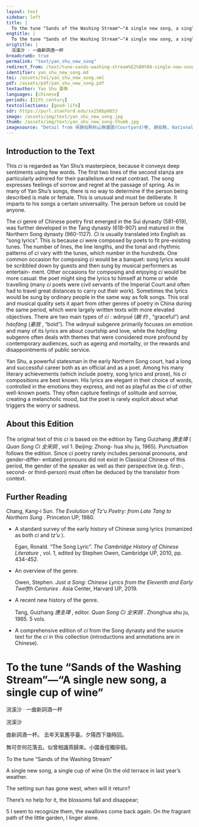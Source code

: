 ```yaml
---
layout: text
sidebar: left
title: |
  To the tune "Sands of the Washing Stream"—"A single new song, a single cup of wine | 浣溪沙 · 一曲新詞酒一杯
engtitle: |
  To the tune "Sands of the Washing Stream"—"A single new song, a single cup of wine
origtitle: |
  浣溪沙 · 一曲新詞酒一杯
breadcrumb: true
permalink: "text/yan_shu_new_song"
redirect_from: /text/tune-sands-washing-stream%E2%80%94-single-new-song-single-cup-wine
identifier: yan_shu_new_song.md
tei: /assets/tei/yan_shu_new_song.xml
pdf: /assets/pdf/yan_shu_new_song.pdf
textauthor: Yan Shu 晏殊
languages: [chinese]
periods: [11th_century]
textcollections: [good-life]
sdr: https://purl.stanford.edu/sx258bp0853
image: /assets/img/text/yan_shu_new_song.jpg
thumb: /assets/img/text/yan_shu_new_song-thumb.jpg
imagesource: "Detail from 宋趙伯駒秋山無盡圖(Courtyard)卷, 趙伯駒, National Palace Museum, Accession Number: K2A001434N000000000PAB [Public Domain]"
---
```

<h2>Introduction to the Text</h2>
<p>This <i> ci </i> is regarded as Yan Shu’s masterpiece, because it conveys deep sentiments using few words. The first two lines of the second stanza are particularly admired for their parallelism and neat contrast. The song expresses feelings of sorrow and regret at the passage of spring. As in many of Yan Shu’s songs, there is no way to determine if the person being described is male or female. This is unusual and must be deliberate. It imparts to his songs a certain universality. The person before us could be anyone.</p>

<p>The <i> ci </i> genre of Chinese poetry first emerged in the Sui dynasty (581-619), was further developed in the Tang dynasty (618-907) and matured in the Northern Song dynasty (960-1127). <i> Ci </i> is usually translated into English as “song lyrics”. This is because <i> ci </i> were composed by poets to fit pre-existing tunes. The number of lines, the line lengths, and the tonal and rhythmic patterns of <i> ci </i> vary with the tunes, which number in the hundreds. One common occasion for composing <i> ci </i> would be a banquet: song lyrics would be scribbled down by guests and then sung by musical performers as entertain- ment. Other occasions for composing and enjoying <i> ci </i> would be more casual: the poet might sing the lyrics to himself at home or while travelling (many <i> ci </i> poets were civil servants of the Imperial Court and often had to travel great distances to carry out their work). Sometimes the lyrics would be sung by ordinary people in the same way as folk songs. This oral and musical quality sets it apart from other genres of poetry in China during the same period, which were largely written texts with more elevated objectives. There are two main types of <i> ci</i> : <i> wǎnyuē </i> (<em>婉 约</em> , “graceful”) and <i> háofàng </i> (<em>豪放</em> , “bold”). The <i> wǎnyuē </i> subgenre primarily focuses on emotion and many of its lyrics are about courtship and love, while the <i> háofàng </i> subgenre often deals with themes that were considered more profound by contemporary audiences, such as ageing and mortality, or the rewards and disappointments of public service.</p>

<p>Yan Shu, a powerful statesman in the early Northern Song court, had a long and successful career both as an official and as a poet. Among his many literary achievements (which include poetry, song lyrics and prose), his <i> ci </i> compositions are best known. His lyrics are elegant in their choice of words, controlled in the emotions they express, and not as playful as the <i> ci </i> of other well-known poets. They often capture feelings of solitude and sorrow, creating a melancholic mood, but the poet is rarely explicit about what triggers the worry or sadness.</p>

<h2>About this Edition</h2>
<p>The original text of this <i> ci </i> is based on the edition by Tang Guizhang <em>唐圭璋</em> (<i> Quan Song Ci </i> <em>全宋詞</em> , vol 1. Beijing: Zhong- hua shu ju, 1965). Punctuation follows the edition. Since <i> ci </i> poetry rarely includes personal pronouns, and gender-differ- entiated pronouns did not exist in Classical Chinese of this period, the gender of the speaker as well as their perspective (e.g. first-, second- or third-person) must often be deduced by the translator from context.</p>
<h2>Further Reading</h2>
<p>Chang, Kang-i Sun. <i> The Evolution of Tz’u Poetry: from Late Tang to Northern Sung</i> . Princeton UP, 1980.</p>
<ul id="l1">
<li>
<p>A standard survey of the early history of Chinese song lyrics (romanized as both <em>ci</em> and <em>tz’u</em> ).</p>
<p>Egan, Ronald. “The Song Lyric”. <i> The Cambridge History of Chinese Literature</i> , vol. 1, edited by Stephen Owen, Cambridge UP, 2010, pp. 434-452.</p>
</li>
<li>
<p>An overview of the genre.</p>
<p>Owen, Stephen. <i> Just a Song: Chinese Lyrics from the Eleventh and Early Twelfth Centuries</i> . Asia Center, Harvard UP, 2019.</p>
</li>
<li>
<p>A recent new history of the genre.</p>
<p>Tang, Guizhang <em>唐圭璋</em> , editor. <i> Quan Song Ci </i> <em>全宋詞</em> . Zhonghua shu ju, 1965. 5 vols.</p>
</li>
<li>
<p>A comprehensive edition of <em>ci</em> from the Song dynasty and the source text for the <em>ci</em> in this collection (introductions and annotations are in Chinese).</p>
</li>
</ul>
<h1>To the tune “Sands of the Washing Stream”—“A single new song, a single cup of wine”</h1>
<p>浣溪沙 · 一曲新詞酒一杯</p>

<p>浣溪沙</p>

<p>曲新詞酒一杯。 去年天氣舊亭臺。夕陽西下幾時回。</p>

<p>無可奈何花落去。似曾相識燕歸來。小園香徑獨徘徊。</p>
<p>To the tune “Sands of the Washing Stream”</p>

<p>A single new song, a single cup of wine On the old terrace in last year’s weather.</p>
<p>The setting sun has gone west, when will it return?</p>

<p>There’s no help for it, the blossoms fall and disappear;</p>
<p>5 I seem to recognize them, the swallows come back again. On the fragrant path of the little garden, I linger alone.</p>
